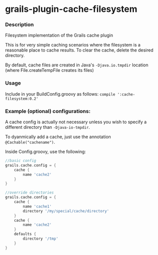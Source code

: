 grails-plugin-cache-filesystem
==============================

### Description

Filesystem implementation of the Grails cache plugin

This is for very simple caching scenarios where the filesystem is a reasonable place to cache results.  To clear the cache, delete the desired directory.

By default, cache files are created in Java's `-Djava.io.tmpdir` location  (where File.createTempFile creates its files)

### Usage

Include in your BuildConfig.groovy as follows:
`compile ':cache-filesystem:0.2'`

### Example (optional) configurations:

A cache config is actually not necessary unless you wish to specify a different directory than `-Djava-io-tmpdir`. 

To dyanmically add a cache, just use the annotation `@Cachable("cachename")`.  

Inside Config.groovy, use the following:
```groovy
//basic config
grails.cache.config = {
    cache {
        name 'cache2'
    }
}

//override directories
grails.cache.config = {
    cache {
        name 'cache1'
        directory '/my/special/cache/directory'
    }
    cache {
        name 'cache2'
    }
    defaults {
        directory '/tmp'
    }
}
```

